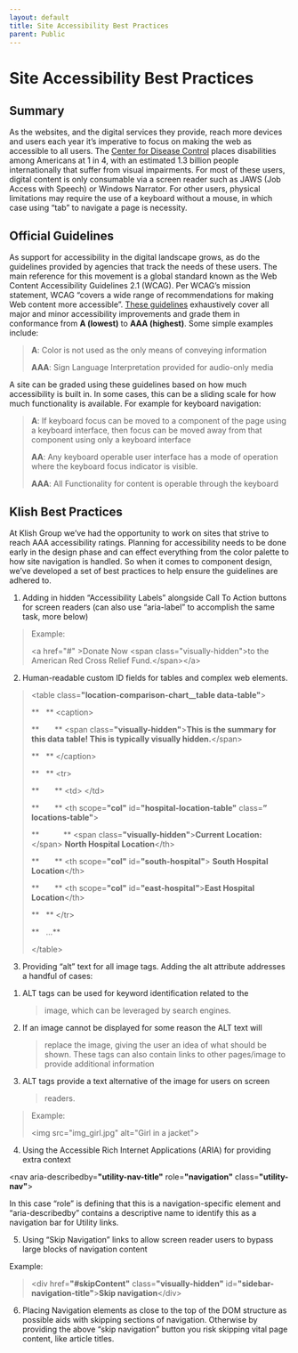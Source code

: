 ```yaml
---
layout: default
title: Site Accessibility Best Practices
parent: Public
---
```


# Site Accessibility Best Practices

## Summary

As the websites, and the digital services they provide, reach more
devices and users each year it’s imperative to focus on making the web
as accessible to all users. The [Center for Disease
Control](https://www.cdc.gov/media/releases/2018/p0816-disability.html)
places disabilities among Americans at 1 in 4, with an estimated 1.3
billion people internationally that suffer from visual impairments. For
most of these users, digital content is only consumable via a screen
reader such as JAWS (Job Access with Speech) or Windows Narrator. For
other users, physical limitations may require the use of a keyboard
without a mouse, in which case using “tab” to navigate a page is
necessity.

## Official Guidelines

As support for accessibility in the digital landscape grows, as do the
guidelines provided by agencies that track the needs of these users. The
main reference for this movement is a global standard known as the Web
Content Accessibility Guidelines 2.1 (WCAG). Per WCAG’s mission
statement, WCAG “covers a wide range of recommendations for making Web
content more accessible”. [These
guidelines](https://www.w3.org/TR/WCAG21/) exhaustively cover all major
and minor accessibility improvements and grade them in conformance from
**A (lowest)** to **AAA (highest)**. Some simple examples include:

> **A**: Color is not used as the only means of conveying information
>
> **AAA**: Sign Language Interpretation provided for audio-only media

A site can be graded using these guidelines based on how much
accessibility is built in. In some cases, this can be a sliding scale
for how much functionality is available. For example for keyboard
navigation:

> **A**: If keyboard focus can be moved to a component of the page using a
> keyboard interface, then focus can be moved away from that component
> using only a keyboard interface
>
> **AA**: Any keyboard operable user interface has a mode of operation where
> the keyboard focus indicator is visible.
>
> **AAA**: All Functionality for content is operable through the keyboard

## Klish Best Practices 

At Klish Group we’ve had the opportunity to work on sites that strive to
reach AAA accessibility ratings. Planning for accessibility needs to be
done early in the design phase and can effect everything from the color
palette to how site navigation is handled. So when it comes to component
design, we’ve developed a set of best practices to help ensure the
guidelines are adhered to.

1.  Adding in hidden “Accessibility Labels” alongside Call To Action
    buttons for screen readers (can also use “aria-label” to accomplish
    the same task, more below)

> Example:
>
> &lt;a href="\#" &gt;Donate Now &lt;span class="visually-hidden"&gt;to
> the American Red Cross Relief Fund.&lt;/span&gt;&lt;/a&gt;

2.  Human-readable custom ID fields for tables and complex web elements.

> &lt;table class=**"location-comparison-chart\_\_table
> data-table"**&gt;
>
> **   ** &lt;caption&gt;
>
> **       ** &lt;span class=**"visually-hidden"**&gt;**This is the
> summary for this data table! This is typically visually
> hidden.**&lt;/span&gt;
>
> **   ** &lt;/caption&gt;
>
> **   ** &lt;tr&gt;
>
> **       ** &lt;td&gt;*&nbsp;*&lt;/td&gt;
>
> **       ** &lt;th scope=**"col"** id=**"hospital-location-table"**
> class=**” locations-table"**&gt;
>
> **           ** &lt;span class=**"visually-hidden"**&gt;**Current
> Location:**&lt;/span&gt; **North Hospital Location**&lt;/th&gt;
>
> **       ** &lt;th scope=**"col"** id=**"south-hospital"**&gt; **South
> Hospital Location**&lt;/th&gt;
>
> **       ** &lt;th scope=**"col"** id=**"east-hospital"**&gt;**East
> Hospital Location**&lt;/th&gt;
>
> **   ** &lt;/tr&gt;
>
> **   ...**
>
> &lt;/table&gt;

3.  Providing “alt” text for all image tags. Adding the alt attribute
    addresses a handful of cases:

<!-- -->

1.  ALT tags can be used for keyword identification related to the
    > image, which can be leveraged by search engines.

2.  If an image cannot be displayed for some reason the ALT text will
    > replace the image, giving the user an idea of what should be
    > shown. These tags can also contain links to other pages/image to
    > provide additional information

3.  ALT tags provide a text alternative of the image for users on screen
    > readers.

> Example:
>
> &lt;img src="img\_girl.jpg" alt="Girl in a jacket"&gt;

4.  Using the Accessible Rich Internet Applications (ARIA) for providing
    extra context

&lt;nav aria-describedby=**"utility-nav-title"** role=**"navigation"**
class=**"utility-nav"**&gt;

In this case “role” is defining that this is a navigation-specific
element and “aria-describedby” contains a descriptive name to identify
this as a navigation bar for Utility links.

5.  Using “Skip Navigation” links to allow screen reader users to bypass
    large blocks of navigation content

Example:

> &lt;div href=**"\#skipContent"** class=**"visually-hidden"**
> id=**"sidebar-navigation-title"**&gt;**Skip navigation**&lt;/div&gt;

6.  Placing Navigation elements as close to the top of the DOM structure
    as possible aids with skipping sections of navigation. Otherwise by
    providing the above “skip navigation” button you risk skipping vital
    page content, like article titles.
